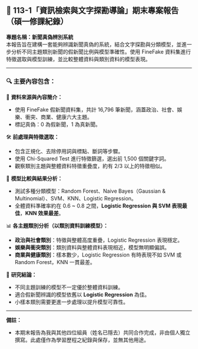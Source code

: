 ## 📘 113-1「資訊檢索與文字探勘導論」期末專案報告（碩一修課紀錄）

**專題名稱：新聞真偽辨別系統**  
本報告旨在建構一套能夠辨識新聞真偽的系統，結合文字探勘與分類模型，並進一步分析不同主題類別新聞的假新聞比例與模型準確性。使用 FineFake 資料集進行特徵選取與模型訓練，並比較整體資料與類別資料的模型表現。

---

### 🔍 主要內容包含：

📰 **資料來源與內容簡介：**
- 使用 FineFake 假新聞資料集，共計 16,796 筆新聞，涵蓋政治、社會、娛樂、衝突、商業、健康六大主題。
- 標記真偽：0 為假新聞，1 為真新聞。

🛠 **前處理與特徵選取：**
- 包含正規化、去除停用詞與標點、斷詞等步驟。
- 使用 Chi-Squared Test 進行特徵篩選，選出前 1,500 個關鍵字詞。
- 觀察類別主題與整體資料特徵重疊度，約有 2/3 以上的特徵相似。

🤖 **模型比較與結果分析：**
- 測試多種分類模型：Random Forest、Naive Bayes（Gaussian & Multinomial）、SVM、KNN、Logistic Regression。
- 全體資料準確率約在 0.6 ~ 0.8 之間，**Logistic Regression 與 SVM 表現最佳**，**KNN 效果最差**。

📊 **各主題類別分析（以類別資料訓練模型）：**
- **政治與社會類別**：特徵與整體高度重疊，Logistic Regression 表現穩定。
- **娛樂與衝突類別**：類別資料與整體資料表現相近，模型無明顯偏誤。
- **商業與健康類別**：樣本數少，Logistic Regression 有時表現不如 SVM 或 Random Forest，KNN 一貫最差。

🧠 **研究結論：**
- 不同主題訓練的模型不一定優於整體資料訓練。
- 適合假新聞辨識的模型依舊以 **Logistic Regression** 為佳。
- 小樣本類別需要更進一步處理以提升模型可靠性。

---

**備註：**  
- 本期末報告為我與其他四位組員（姓名已隱去）共同合作完成，非由個人獨立撰寫。此處僅作為學習歷程之紀錄與保存，並無其他用途。

